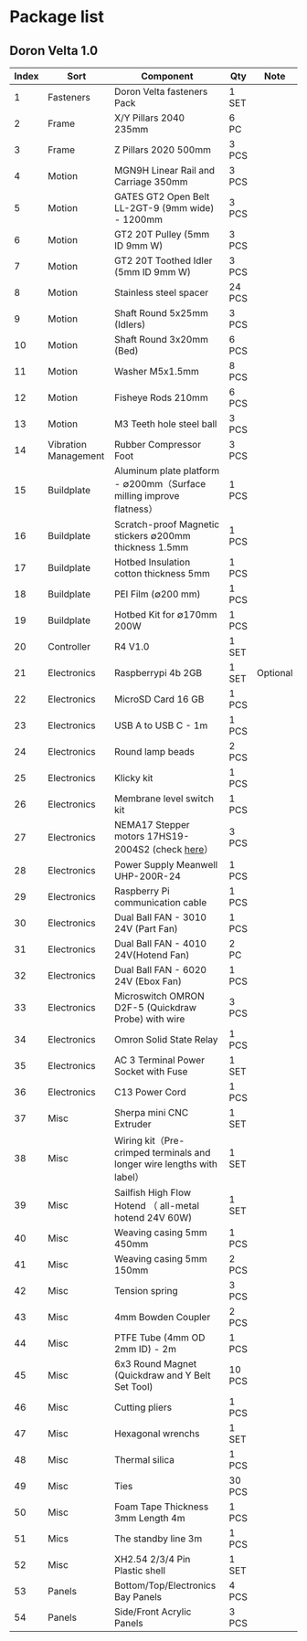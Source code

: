 # Package list 

## Doron Velta 1.0





| Index | Sort                 | Component                                                    | Qty    | Note     |
| ----- | -------------------- | ------------------------------------------------------------ | ------ | -------- |
| 1     | Fasteners            | Doron Velta fasteners Pack                                   | 1 SET  |          |
| 2     | Frame                | X/Y Pillars 2040 235mm                                       | 6 PC   |          |
| 3     | Frame                | Z Pillars 2020 500mm                                         | 3 PCS  |          |
| 4     | Motion               | MGN9H Linear Rail and Carriage 350mm                         | 3 PCS  |          |
| 5     | Motion               | GATES GT2 Open Belt LL-2GT-9 (9mm wide) - 1200mm             | 3 PCS  |          |
| 6     | Motion               | GT2 20T Pulley (5mm ID 9mm W)                                | 3 PCS  |          |
| 7     | Motion               | GT2 20T Toothed Idler (5mm ID 9mm W)                         | 3 PCS  |          |
| 8     | Motion               | Stainless steel spacer                                       | 24 PCS |          |
| 9     | Motion               | Shaft Round 5x25mm (Idlers)                                  | 3 PCS  |          |
| 10    | Motion               | Shaft Round 3x20mm (Bed)                                     | 6 PCS  |          |
| 11    | Motion               | Washer M5x1.5mm                                              | 8 PCS  |          |
| 12    | Motion               | Fisheye Rods 210mm                                           | 6 PCS  |          |
| 13    | Motion               | M3 Teeth hole steel ball                                     | 3 PCS  |          |
| 14    | Vibration Management | Rubber Compressor Foot                                       | 3 PCS  |          |
| 15    | Buildplate           | Aluminum plate platform - ∅200mm（Surface milling improve flatness） | 1 PCS  |          |
| 16    | Buildplate           | Scratch-proof Magnetic stickers ∅200mm thickness 1.5mm       | 1 PCS  |          |
| 17    | Buildplate           | Hotbed Insulation cotton thickness 5mm                       | 1 PCS  |          |
| 18    | Buildplate           | PEI Film (∅200 mm)                                           | 1 PCS  |          |
| 19    | Buildplate           | Hotbed Kit for ∅170mm 200W                                   | 1 PCS  |          |
| 20    | Controller           | R4 V1.0                                                      | 1 SET  |          |
| 21    | Electronics          | Raspberrypi 4b 2GB                                           | 1 SET  | Optional |
| 22    | Electronics          | MicroSD Card 16 GB                                           | 1 PCS  |          |
| 23    | Electronics          | USB A to USB C - 1m                                          | 1 PCS  |          |
| 24    | Electronics          | Round lamp beads                                             | 2 PCS  |          |
| 25    | Electronics          | Klicky kit                                                   | 1 PCS  |          |
| 26    | Electronics          | Membrane level switch kit                                    | 1 PCS  |          |
| 27    | Electronics          | NEMA17 Stepper motors 17HS19-2004S2  (check [here](https://github.com/FYSETC/FYSETC-LH-Stinger/)） | 3 PCS  |          |
| 28    | Electronics          | Power Supply  Meanwell UHP-200R-24                           | 1 PCS  |          |
| 29    | Electronics          | Raspberry Pi communication cable                             | 1 PCS  |          |
| 30    | Electronics          | Dual Ball FAN - 3010 24V (Part Fan)                          | 1 PCS  |          |
| 31    | Electronics          | Dual Ball FAN - 4010 24V(Hotend Fan)                         | 2 PC   |          |
| 32    | Electronics          | Dual Ball FAN - 6020 24V (Ebox Fan)                          | 1 PCS  |          |
| 33    | Electronics          | Microswitch OMRON D2F-5 (Quickdraw Probe) with wire          | 3 PCS  |          |
| 34    | Electronics          | Omron Solid State Relay                                      | 1 PCS  |          |
| 35    | Electronics          | AC 3 Terminal Power Socket with Fuse                         | 1 SET  |          |
| 36    | Electronics          | C13 Power Cord                                               | 1 PCS  |          |
| 37    | Misc                 | Sherpa mini CNC Extruder                                     | 1 SET  |          |
| 38    | Misc                 | Wiring kit（Pre-crimped terminals and longer wire lengths with label） | 1 SET  |          |
| 39    | Misc                 | Sailfish High Flow Hotend （ all-metal hotend 24V 60W)       | 1 SET  |          |
| 40    | Misc                 | Weaving casing 5mm 450mm                                     | 1 PCS  |          |
| 41    | Misc                 | Weaving casing 5mm 150mm                                     | 2 PCS  |          |
| 42    | Misc                 | Tension spring                                               | 3 PCS  |          |
| 43    | Misc                 | 4mm Bowden Coupler                                           | 2 PCS  |          |
| 44    | Misc                 | PTFE Tube (4mm OD 2mm ID) - 2m                               | 1 PCS  |          |
| 45    | Misc                 | 6x3 Round Magnet (Quickdraw and Y Belt Set Tool)             | 10 PCS |          |
| 46    | Misc                 | Cutting pliers                                               | 1 PCS  |          |
| 47    | Misc                 | Hexagonal wrenchs                                            | 1 SET  |          |
| 48    | Misc                 | Thermal silica                                               | 1 PCS  |          |
| 49    | Misc                 | Ties                                                         | 30 PCS |          |
| 50    | Misc                 | Foam Tape Thickness 3mm Length 4m                            | 1 PCS  |          |
| 51    | Mics                 | The standby line 3m                                          | 1 PCS  |          |
| 52    | Misc                 | XH2.54 2/3/4 Pin Plastic shell                               | 1 SET  |          |
| 53    | Panels               | Bottom/Top/Electronics Bay Panels                            | 4 PCS  |          |
| 54    | Panels               | Side/Front Acrylic Panels                                    | 3 PCS  |          |
